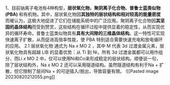 1、目前钠离子电池有4种构型，**层状氧化物、聚阴离子化合物、普鲁士蓝类似物 (PBA)** 和有机物。其中，层状氧化物因**其独特的层状结构和相对较高的能量密度**而被认为，这极大地促进了它们在储能系统中的广泛应用。聚阴离子化合物因**其坚固的晶体结构**而受到赞赏，这些结构在循环过程中提供显着的稳定性，从而实现优异的循环寿命。普鲁士蓝类似物具有**具有大间隙的三维晶体结构**。这一特性可实现快速离子扩散，从而促进高倍率性能，使 PBA 特别适合需要快速充电和放电循环的应用。
2.1 层状氧化物
通式为 Na _x_ MO 2 ，其中 M 代表 3d 过渡金属元素，层状氧化物具有超越 LIB 的显着优势：从 Ti 到 Ni，所有 3d 过渡金属都可以用作组分，而Li _x_ MO 2 中，仅可以使用Ni和Co来形成稳定的层状结构。顺便说一句，除了层状结构外，Na _x_ MO 2 还可以采用隧道结构。虽然隧道结构有利于Na + 扩散，但它限制了层间Na + 的可逆插入/脱出，导致容量有限。
![[Pasted image 20230820212055.png]]